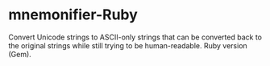 mnemonifier-Ruby
================

Convert Unicode strings to ASCII-only strings that can be converted back to the original strings while still trying to be human-readable. Ruby version (Gem).
